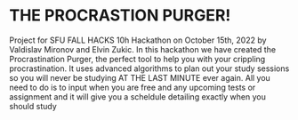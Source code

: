 # THE PROCRASTION PURGER!
Project for SFU FALL HACKS 10h Hackathon on October 15th, 2022 by Valdislav Mironov and Elvin Zukic. In this hackathon we have created the Procrastination Purger,
the perfect tool to help you with your crippling procrastination. It uses advanced algorithms to plan out your study sessions so you will never be studying AT THE LAST MINUTE 
ever again. All you need to do is to input when you are free and any upcoming tests or assignment and it will give you a scheldule detailing exactly when you should study
